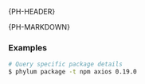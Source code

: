 {PH-HEADER}

{PH-MARKDOWN}

### Examples

```sh
# Query specific package details
$ phylum package -t npm axios 0.19.0
```
